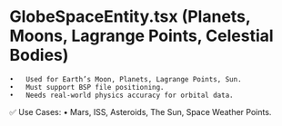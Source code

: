 # GlobeSpaceEntity.tsx (Planets, Moons, Lagrange Points, Celestial Bodies)
	•	Used for Earth’s Moon, Planets, Lagrange Points, Sun.
	•	Must support BSP file positioning.
	•	Needs real-world physics accuracy for orbital data.

✅ Use Cases:
	•	Mars, ISS, Asteroids, The Sun, Space Weather Points.